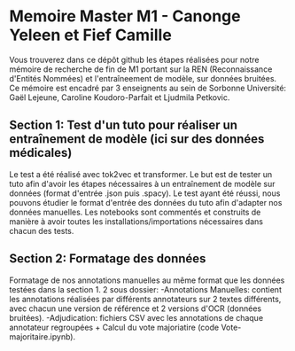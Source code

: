 # Memoire Master M1 - Canonge Yeleen et Fief Camille
Vous trouverez dans ce dépôt github les étapes réalisées pour notre mémoire de recherche de fin de M1 portant sur la REN (Reconnaissance d'Entités Nommées) et l'entraîneement de modèle, sur données bruitées.
Ce mémoire est encadré par 3 enseignents au sein de Sorbonne Université: Gaël Lejeune, Caroline Koudoro-Parfait et Ljudmila Petkovic.

## Section 1: Test d'un tuto pour réaliser un entraînement de modèle (ici sur des données médicales)
Le test a été réalisé avec tok2vec et transformer. Le but est de tester un tuto afin d'avoir les étapes nécessaires à un entraînement de modèle sur données (format d'entrée .json puis .spacy). Le test ayant été réussi, nous pouvons étudier le format d'entrée des données du tuto afin d'adapter nos données manuelles.
Les notebooks sont commentés et construits de manière à avoir toutes les installations/importations nécessaires dans chacun des tests.

## Section 2: Formatage des données 
Formatage de nos annotations manuelles au même format que les données testées dans la section 1.
2 sous dossier:
  -Annotations Manuelles: contient les annotations réalisées par différents annotateurs sur 2 textes différents, avec chacun une version de référence et 2 versions d'OCR (données bruitées).
  -Adjudication: fichiers CSV avec les annotations de chaque annotateur regroupées + Calcul du vote majoriatire (code Vote-majoritaire.ipynb).
